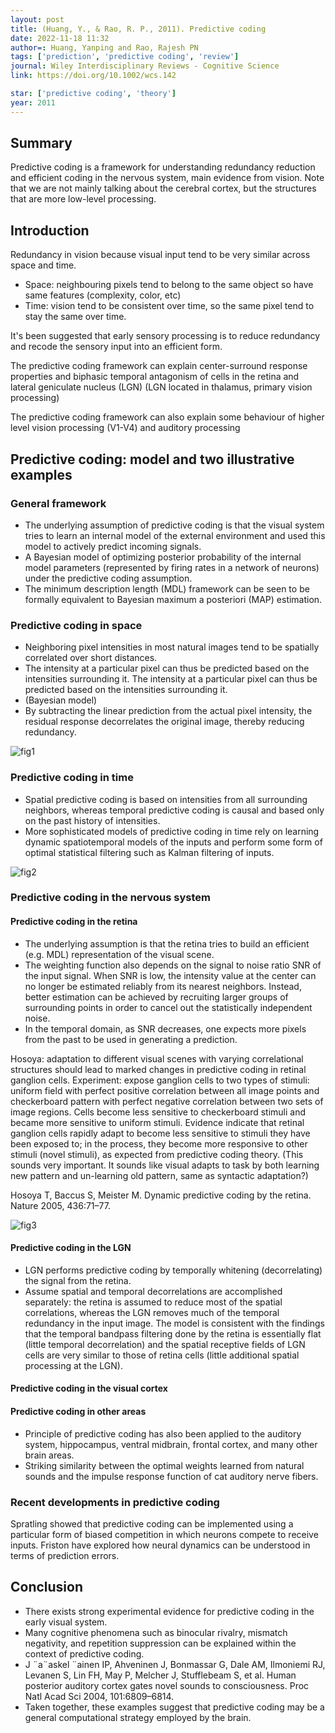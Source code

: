 ```yaml
---
layout: post
title: (Huang, Y., & Rao, R. P., 2011). Predictive coding
date: 2022-11-18 11:32
author=: Huang, Yanping and Rao, Rajesh PN
tags: ['prediction', 'predictive coding', 'review']
journal: Wiley Interdisciplinary Reviews - Cognitive Science
link: https://doi.org/10.1002/wcs.142

star: ['predictive coding', 'theory']
year: 2011
---
```


## Summary

Predictive coding is a framework for understanding redundancy reduction and efficient coding in the nervous system, main evidence from vision. Note that we are not mainly talking about the cerebral cortex, but the structures that are more low-level processing.

## Introduction

Redundancy in vision because visual input tend to be very similar across space and time.

- Space: neighbouring pixels tend to belong to the same object so have same features (complexity, color, etc)
- Time: vision tend to be consistent over time, so the same pixel tend to stay the same over time. 

It's been suggested that early sensory processing is to reduce redundancy and recode the sensory input into an efficient form.

The predictive coding framework can explain center-surround response properties and biphasic temporal antagonism of cells in the retina and lateral geniculate nucleus (LGN) (LGN located in thalamus, primary vision processing)

The predictive coding framework can also explain some behaviour of higher level vision processing (V1-V4) and auditory processing

## Predictive coding: model and two illustrative examples

### General framework

- The underlying assumption of predictive coding is that the visual system tries to learn an internal model of the external environment and used this model to actively predict incoming signals.
- A Bayesian model of optimizing posterior probability of the internal model parameters (represented by firing rates in a network of neurons) under the predictive coding assumption.
- The minimum description length (MDL) framework can be seen to be formally equivalent to Bayesian maximum a posteriori (MAP) estimation.

### Predictive coding in space

- Neighboring pixel intensities in most natural images tend to be spatially correlated over short distances. 
- The intensity at a particular pixel can thus be predicted based on the intensities surrounding it. The intensity at a particular pixel can thus be predicted based on the intensities surrounding it. 
- (Bayesian model)
- By subtracting the linear prediction from the actual pixel intensity, the residual response decorrelates the original image, thereby reducing redundancy. 

![fig1](/reading-notes/img/articles-phd/huang-2011-1.png)

### Predictive coding in time

- Spatial predictive coding is based on intensities from all surrounding neighbors, whereas temporal predictive coding is causal and based only on the past history of intensities.
- More sophisticated models of predictive coding in time rely on learning dynamic spatiotemporal models of the inputs and perform some form of optimal statistical filtering such as Kalman filtering of inputs. 

![fig2](/reading-notes/img/articles-phd/huang-2011-2.png)

### Predictive coding in the nervous system

#### Predictive coding in the retina

- The underlying assumption is that the retina tries to build an efficient (e.g. MDL) representation of the visual scene.
- The weighting function also depends on the signal to noise ratio SNR of the input signal. When SNR is low, the intensity value at the center can no longer be estimated reliably from its nearest neighbors. Instead, better estimation can be achieved by recruiting larger groups of surrounding points in order to cancel out the statistically independent noise. 
- In the temporal domain, as SNR decreases, one expects more pixels from the past to be used in generating a prediction. 

Hosoya: adaptation to different visual scenes with varying correlational structures should lead to marked changes in predictive coding in retinal ganglion cells. Experiment: expose ganglion cells to two types of stimuli: uniform field with perfect positive correlation between all image points and checkerboard pattern with perfect negative correlation between two sets of image regions. Cells become less sensitive to checkerboard stimuli and became more sensitive to uniform stimuli. Evidence indicate that retinal ganglion cells rapidly adapt to become less sensitive to stimuli they have been exposed to; in the process, they become more responsive to other stimuli (novel stimuli), as expected from predictive coding theory. (This sounds very important. It sounds like visual adapts to task by both learning new pattern and un-learning old pattern, same as syntactic adaptation?)

Hosoya T, Baccus S, Meister M. Dynamic predictive coding by the retina. Nature 2005, 436:71–77.

![fig3](/reading-notes/img/articles-phd/huang-2011-3.png)

#### Predictive coding in the LGN

- LGN performs predictive coding by temporally whitening (decorrelating) the signal from the retina. 
- Assume spatial and temporal decorrelations are accomplished separately: the retina is assumed to reduce most of the spatial correlations, whereas the LGN removes much of the temporal redundancy in the input image. The model is consistent with the findings that the temporal bandpass filtering done by the retina is essentially flat (little temporal decorrelation) and the spatial receptive fields of LGN cells are very similar to those of retina cells (little additional spatial processing at the LGN). 

#### Predictive coding in the visual cortex

#### Predictive coding in other areas

- Principle of predictive coding has also been applied to the auditory system, hippocampus, ventral midbrain, frontal cortex, and many other brain areas. 
- Striking similarity between the optimal weights learned from natural sounds and the impulse response function of cat auditory nerve fibers. 

### Recent developments in predictive coding

Spratling showed that predictive coding can be implemented using a particular form of biased competition in which neurons compete to receive inputs.
Friston have explored how neural dynamics can be understood in terms of prediction errors. 

## Conclusion

- There exists strong experimental evidence for predictive coding in the early visual system.
- Many cognitive phenomena such as binocular rivalry, mismatch negativity, and repetition suppression can be explained within the context of predictive coding. 
- J ¨a¨askel ¨ainen IP, Ahveninen J, Bonmassar G, Dale AM, Ilmoniemi RJ, Levanen S, Lin FH, May P, Melcher J, Stufflebeam S, et al. Human posterior auditory cortex gates novel sounds to consciousness. Proc Natl Acad Sci 2004, 101:6809–6814.
- Taken together, these examples suggest that predictive coding may be a general computational strategy employed by the brain.